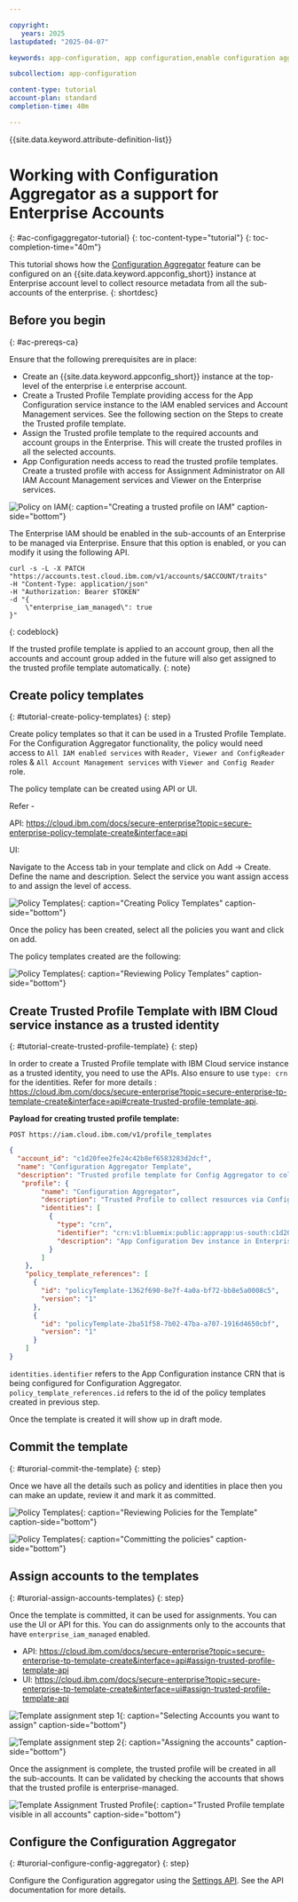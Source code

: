 ```yaml
---

copyright:
   years: 2025
lastupdated: "2025-04-07"

keywords: app-configuration, app configuration,enable configuration aggregation,tutorial

subcollection: app-configuration

content-type: tutorial
account-plan: standard
completion-time: 40m

---
```


{{site.data.keyword.attribute-definition-list}}

# Working with Configuration Aggregator as a support for Enterprise Accounts
{: #ac-configaggregator-tutorial}
{: toc-content-type="tutorial"}
{: toc-completion-time="40m"}

This tutorial shows how the [Configuration Aggregator](/docs/app-configuration?topic=app-configuration-ac-configuration-aggregator) feature can be configured on an {{site.data.keyword.appconfig_short}} instance at Enterprise account level to collect resource metadata from all the sub-accounts of the enterprise.
{: shortdesc}

## Before you begin
{: #ac-prereqs-ca}

Ensure that the following prerequisites are in place:

* Create an {{site.data.keyword.appconfig_short}} instance at the top-level of the enterprise i.e enterprise account.
* Create a Trusted Profile Template providing access for the App Configuration service instance to the IAM enabled services and Account Management services. See the following section on the Steps to create the Trusted profile template.
* Assign the Trusted profile template to the required accounts and account groups in the Enterprise. This will create the trusted profiles in all the selected accounts.
* App Configuration needs access to read the trusted profile templates. Create a trusted profile with access for Assignment Administrator on All IAM Account Management services and Viewer on the Enterprise services.

![Policy on IAM](images/ac-policy-IAM.png "Creating a trusted profile on IAM"){: caption="Creating a trusted profile on IAM" caption-side="bottom"}

The Enterprise IAM should be enabled in the sub-accounts of an Enterprise to be managed via Enterprise. Ensure that this option is enabled, or you can modify it using the following API.

```curl
curl -s -L -X PATCH "https://accounts.test.cloud.ibm.com/v1/accounts/$ACCOUNT/traits"
-H "Content-Type: application/json"
-H "Authorization: Bearer $TOKEN"
-d "{
    \"enterprise_iam_managed\": true
}"
```
{: codeblock}

If the trusted profile template is applied to an account group, then all the accounts and account group added in the future will also get assigned to the trusted profile template automatically.
{: note}

## Create policy templates
{: #tutorial-create-policy-templates}
{: step}

Create policy templates so that it can be used in a Trusted Profile Template. For the Configuration Aggregator functionality, the policy would need access to `All IAM enabled services` with `Reader, Viewer and ConfigReader` roles & `All Account Management services` with `Viewer and Config Reader` role.

The policy template can be created using API or UI.

Refer -

API: https://cloud.ibm.com/docs/secure-enterprise?topic=secure-enterprise-policy-template-create&interface=api

UI:

Navigate to the Access tab in your template and click on Add -> Create. Define the name and description. Select the service you want assign access to and assign the level of access.

![Policy Templates](images/ac-creating-policy.png "Creating Policy Templates"){: caption="Creating Policy Templates" caption-side="bottom"}

Once the policy has been created, select all the policies you want and click on add.

The policy templates created are the following:

![Policy Templates](images/ac-review-policies.png "Reviewing Policy Templates"){: caption="Reviewing Policy Templates" caption-side="bottom"}


## Create Trusted Profile Template with IBM Cloud service instance as a trusted identity
{: #tutorial-create-trusted-profile-template}
{: step}

In order to create a Trusted Profile template with IBM Cloud service instance as a trusted identity, you need to use the APIs. Also ensure to use `type: crn` for the identities. Refer for more details : https://cloud.ibm.com/docs/secure-enterprise?topic=secure-enterprise-tp-template-create&interface=api#create-trusted-profile-template-api.

**Payload for creating trusted profile template:**

```
POST https://iam.cloud.ibm.com/v1/profile_templates
```

```json
{
  "account_id": "c1d20fee2fe24c42b8ef6583283d2dcf",
  "name": "Configuration Aggregator Template",
  "description": "Trusted profile template for Config Aggregator to collect resources from services",
   "profile": {
        "name": "Configuration Aggregator",
        "description": "Trusted Profile to collect resources via Config Aggregator",
        "identities": [
          {
            "type": "crn",
            "identifier": "crn:v1:bluemix:public:apprapp:us-south:c1d20fee2fe24c42b8ef6583283d2dcf:8abc9e31-5e7e-4154-b2d1-e963ee8a85a2::",
            "description": "App Configuration Dev instance in Enterprise account"
          }
        ]
    },
    "policy_template_references": [
      {
        "id": "policyTemplate-1362f690-8e7f-4a0a-bf72-bb8e5a0008c5",
        "version": "1"
      },
      {
        "id": "policyTemplate-2ba51f58-7b02-47ba-a707-1916d4650cbf",
        "version": "1"
      }
    ]
}
```
`identities.identifier` refers to the App Configuration instance CRN that is being configured for Configuration Aggregator.
`policy_template_references.id` refers to the id of the policy templates created in previous step.

Once the template is created it will show up in draft mode.

## Commit the template
{: #turorial-commit-the-template}
{: step}

Once we have all the details such as policy and identities in place then you can make an update, review it and mark it as committed.

![Policy Templates](images/ac-review-policy-for-template.png "Reviewing Policies for the Template"){: caption="Reviewing Policies for the Template" caption-side="bottom"}

![Policy Templates](images/ac-commit-template.png "Committing the policies"){: caption="Committing the policies" caption-side="bottom"}


## Assign accounts to the templates
{: #turorial-assign-accounts-templates}
{: step}

Once the template is committed, it can be used for assignments. You can use the UI or API for this. You can do assignments only to the accounts that have `enterprise_iam_managed` enabled.

- API: https://cloud.ibm.com/docs/secure-enterprise?topic=secure-enterprise-tp-template-create&interface=api#assign-trusted-profile-template-api
- UI: https://cloud.ibm.com/docs/secure-enterprise?topic=secure-enterprise-tp-template-create&interface=ui#assign-trusted-profile-template-api

![Template assignment step 1](images/ac-template-assignments-1.png "Selecting Accounts you want to assign"){: caption="Selecting Accounts you want to assign" caption-side="bottom"}


![Template assignment step 2](images/ac-template-assignments-2.png "Assigning the accounts"){: caption="Assigning the accounts" caption-side="bottom"}

Once the assignment is complete, the trusted profile will be created in all the sub-accounts. It can be validated by checking the accounts that shows that the trusted profile is enterprise-managed.

![Template Assignment Trusted Profile](images/ac-trusted-profile.png "Trusted Profile template visible in all accounts"){: caption="Trusted Profile template visible in all accounts" caption-side="bottom"}

## Configure the Configuration Aggregator
{: #turorial-configure-config-aggregator}
{: step}

Configure the Configuration aggregator using the [Settings API](/apidocs/app-configuration). See the API documentation for more details.

